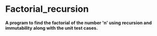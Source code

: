 # Factorial_recursion

**A program to find the factorial of the number 'n' using recursion and immutability along with the unit test cases.**
